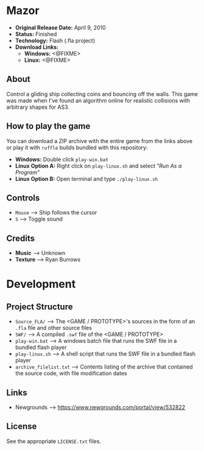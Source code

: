 # Mazor

 - **Original Release Date:** April 9, 2010
 - **Status:** Finished
 - **Technology:** Flash (.fla project)
 - **Download Links:**
   - **Windows:** <@FIXME>
   - **Linux:** <@FIXME>


## About
Control a gliding ship collecting coins and bouncing off the walls. This game
was made when I've found an algorithm online for realistic collisions with
arbitrary shapes for AS3.


## How to play the game
You can download a ZIP archive with the entire game from the links above
or play it with `ruffle` builds bundled with this repository:

 - **Windows:** Double click `play-win.bat`
 - **Linux Option A:** Right click on `play-linux.sh` and
   select *"Run As a Program"*
 - **Linux Option B:** Open terminal and type `./play-linux.sh`


## Controls
 * `Mouse` ⟶ Ship follows the cursor
 * `S` ⟶ Toggle sound


## Credits
- **Music** ⟶ Unknown
- **Texture** ⟶ Ryan Burrows


# Development
<FILL Optionally with additional development information>


## Project Structure
 - `Source_FLA/` ⟶ The <GAME / PROTOTYPE>'s sources in the form of an `.fla` file
    and other source files
 - `SWF/` ⟶ A compiled `.swf` file of the <GAME / PROTOTYPE>
 - `play-win.bat` ⟶ A windows batch file that runs the SWF file in
   a bundled flash player
 - `play-linux.sh` ⟶ A shell script that runs the SWF file in
   a bundled flash player
 - `archive_filelist.txt` ⟶ Contents listing of the archive that contained the
   source code, with file modification dates


## Links
 - Newgrounds ⟶ https://www.newgrounds.com/portal/view/532822


## License
See the appropriate `LICENSE.txt` files.
